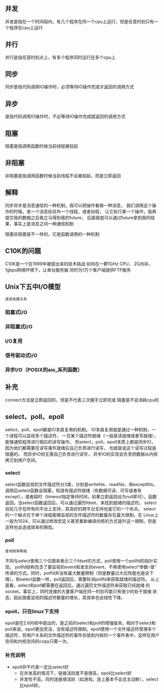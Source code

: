 ## 并发
并发是指在一个时间段内，有几个程序在同一个cpu上运行，但是任意时刻只有一个程序在cpu上运行
## 并行
并行是指任意时刻点上，有多个程序同时运行在多个cpu上
## 同步
同步是指代码调用IO操作时，必须等待IO操作完成才返回的调用方式
## 异步
是指代码调用IO操作时，不必等待IO操作完成就返回的调用方式
## 阻塞
阻塞是指调用函数时候当前线程被挂起
## 非阻塞
非阻塞是指调用函数时候当前线程不会被挂起，而是立即返回

## 解释
同步异步是消息通信的一种机制，我可以把操作看做一种消息，
我们调用这个操作的时候，发一个消息给另外一个线程，或者协程，
让它执行某一个操作，我再提交我的数据之后我立马得到我的future，
后面我就可以通过future拿到我的结果，事实上是消息之间一种通信机制

阻塞非阻塞是不一样的，它是函数调用的一种机制

## C10K的问题
C10K是一个在1999年被提出来的技术挑战
如何在一颗1GHz CPU， 2G内存，1gbps网络环境下，让单台服务器
同时为1万个客户端提供FTP服务

## Unix下五中I/O模型
    递进发展关系
### 阻塞式I/O
### 非阻塞式I/O
### I/O复用
### 信号驱动式I/O
### 异步I/O（POSIX的aio_系列函数）

## 补充
connect方法是立即返回的，但是不代表三次握手立即完成
阻塞是不会消耗cpu的

## select、poll、epoll
select，poll，epoll都是IO多路复用的机制。
IO多路复用就是通过一种机制，一个进程可以监视多个描述符，
一旦某个描述符就绪（一般是读就绪或者写就绪），
能够通知程序进行相应的读写操作。
但select，poll，epoll本质上都是同步IO，
因为他们都需要在读写事件就绪后自己负责进行读写，
也就是说这个读写过程是阻塞的。
而异步IO则无需自己负责进行读写，
异步IO的实现会负责把数据从内核拷贝到用户空间。

### select
select函数监视的文件描述符分3类，分别是writefds、readfds、和exceptfds。调用后select函数会阻塞，知道有描述符就绪（有数据可读、可写或者有except），或者超时（timeout指定等待时间，如果立即返回设为null即可），函数返回。当select函数返回后，可以通过遍历fdset，来找到就绪的描述符。
select目前几乎在所有的平台上支持，其良好的跨平台支持也是它的一个优点。
select的一个缺点在于单个进程能够监视的文件描述符的数量存在最大限制，在
Linux上一般为1024，可以通过修改宏定义甚至重新编译内核的方式提升这一限制，但是这样也会造成效率的降低。

### poll
    查询效率稍高
不同与select使用三个位图来表示三个fdset的方式，poll使用一个pollfd的指针实现。
pollfd结构包含了要监视的event和发生的event，不再使用select“参数-值”
传递的方式。同时，pollfd并没有最大数量限制（但是数量过大后性能也是会下降）。和select函数一样，poll返回后，需要轮询pollfd来获取就绪的描述符。
从上面看，select和poll都需要在返回后，通过遍历文件描述符来获取已经就绪
的socket。事实上，同时连接的大量客户端在同一时刻可能只有很少的处于就绪
状态，因此随着监视的描述符数量的增长，其效率也会线性下降。

### epoll，只在linux下支持
epoll是在2.6内核中提出的，是之前的select和poll的增强版本。相对于select和poll来说，epoll更加灵活，没有描述符限制。epoll使用一个文件描述符管理多个描述符，将用户关系的文件描述符的事件存放到内核的一个事件表中，这样在用户空间和内核空间的copy只需一次。

### 补充说明
- epoll并不代表一定比select好
    - 在并发高的情况下，链接活跃度不是很高，epoll比select好
    - 并发性不高，同时连接很活跃（如游戏，连上基本不会总主动断），select比epoll好。
